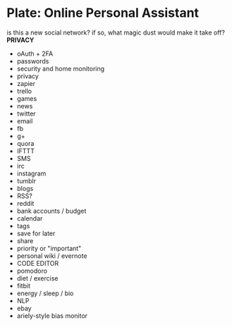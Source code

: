 # Plate: Online Personal Assistant

is this a new social network?  if so, what magic dust would make it take off?  **PRIVACY**

* oAuth + 2FA
* passwords
* security and home monitoring
* privacy
* zapier
* trello
* games
* news
* twitter
* email
* fb
* g+
* quora
* IFTTT
* SMS
* irc
* instagram
* tumblr
* blogs
* RSS?
* reddit
* bank accounts / budget
* calendar
* tags
* save for later
* share
* priority or "important"
* personal wiki / evernote
* CODE EDITOR
* pomodoro
* diet / exercise
* fitbit
* energy / sleep / bio
* NLP
* ebay
* ariely-style bias monitor
